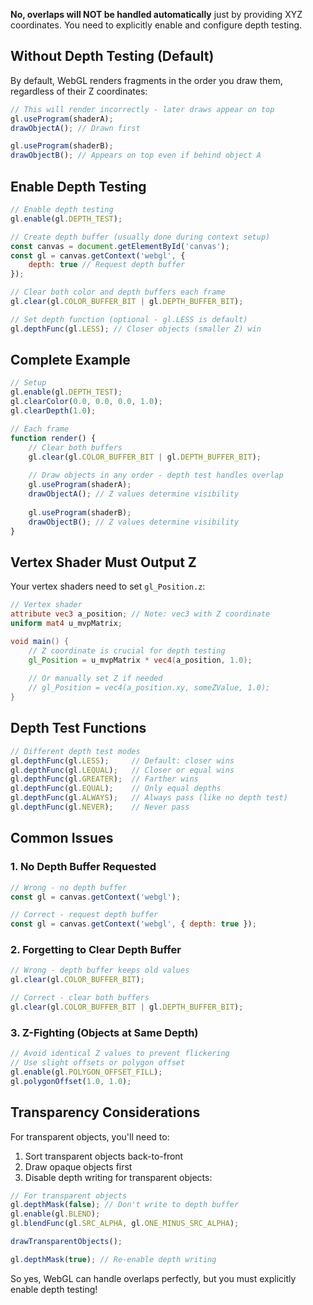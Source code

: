 **No, overlaps will NOT be handled automatically** just by providing XYZ coordinates. You need to explicitly enable and configure depth testing.

## Without Depth Testing (Default)

By default, WebGL renders fragments in the order you draw them, regardless of their Z coordinates:

```javascript
// This will render incorrectly - later draws appear on top
gl.useProgram(shaderA);
drawObjectA(); // Drawn first

gl.useProgram(shaderB); 
drawObjectB(); // Appears on top even if behind object A
```

## Enable Depth Testing

```javascript
// Enable depth testing
gl.enable(gl.DEPTH_TEST);

// Create depth buffer (usually done during context setup)
const canvas = document.getElementById('canvas');
const gl = canvas.getContext('webgl', {
    depth: true // Request depth buffer
});

// Clear both color and depth buffers each frame
gl.clear(gl.COLOR_BUFFER_BIT | gl.DEPTH_BUFFER_BIT);

// Set depth function (optional - gl.LESS is default)
gl.depthFunc(gl.LESS); // Closer objects (smaller Z) win
```

## Complete Example

```javascript
// Setup
gl.enable(gl.DEPTH_TEST);
gl.clearColor(0.0, 0.0, 0.0, 1.0);
gl.clearDepth(1.0);

// Each frame
function render() {
    // Clear both buffers
    gl.clear(gl.COLOR_BUFFER_BIT | gl.DEPTH_BUFFER_BIT);
    
    // Draw objects in any order - depth test handles overlap
    gl.useProgram(shaderA);
    drawObjectA(); // Z values determine visibility
    
    gl.useProgram(shaderB);
    drawObjectB(); // Z values determine visibility
}
```

## Vertex Shader Must Output Z

Your vertex shaders need to set `gl_Position.z`:

```glsl
// Vertex shader
attribute vec3 a_position; // Note: vec3 with Z coordinate
uniform mat4 u_mvpMatrix;

void main() {
    // Z coordinate is crucial for depth testing
    gl_Position = u_mvpMatrix * vec4(a_position, 1.0);
    
    // Or manually set Z if needed
    // gl_Position = vec4(a_position.xy, someZValue, 1.0);
}
```

## Depth Test Functions

```javascript
// Different depth test modes
gl.depthFunc(gl.LESS);     // Default: closer wins
gl.depthFunc(gl.LEQUAL);   // Closer or equal wins
gl.depthFunc(gl.GREATER);  // Farther wins
gl.depthFunc(gl.EQUAL);    // Only equal depths
gl.depthFunc(gl.ALWAYS);   // Always pass (like no depth test)
gl.depthFunc(gl.NEVER);    // Never pass
```

## Common Issues

### 1. No Depth Buffer Requested
```javascript
// Wrong - no depth buffer
const gl = canvas.getContext('webgl');

// Correct - request depth buffer
const gl = canvas.getContext('webgl', { depth: true });
```

### 2. Forgetting to Clear Depth Buffer
```javascript
// Wrong - depth buffer keeps old values
gl.clear(gl.COLOR_BUFFER_BIT);

// Correct - clear both buffers
gl.clear(gl.COLOR_BUFFER_BIT | gl.DEPTH_BUFFER_BIT);
```

### 3. Z-Fighting (Objects at Same Depth)
```javascript
// Avoid identical Z values to prevent flickering
// Use slight offsets or polygon offset
gl.enable(gl.POLYGON_OFFSET_FILL);
gl.polygonOffset(1.0, 1.0);
```

## Transparency Considerations

For transparent objects, you'll need to:
1. Sort transparent objects back-to-front
2. Draw opaque objects first
3. Disable depth writing for transparent objects:

```javascript
// For transparent objects
gl.depthMask(false); // Don't write to depth buffer
gl.enable(gl.BLEND);
gl.blendFunc(gl.SRC_ALPHA, gl.ONE_MINUS_SRC_ALPHA);

drawTransparentObjects();

gl.depthMask(true); // Re-enable depth writing
```

So yes, WebGL can handle overlaps perfectly, but you must explicitly enable depth testing!

